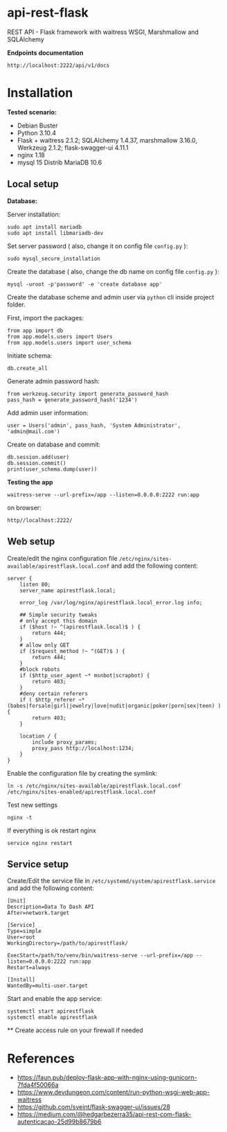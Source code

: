 # api-rest-flask
REST API - Flask framework with waitress WSGI, Marshmallow and SQLAlchemy

**Endpoints documentation**

    http://localhost:2222/api/v1/docs

# Installation

**Tested scenario:**

- Debian Buster
- Python 3.10.4
- Flask + waitress 2.1.2; SQLAlchemy 1.4.37, marshmallow 3.16.0, Werkzeug 2.1.2; flask-swagger-ui 4.11.1
- nginx 1.18
- mysql 15 Distrib MariaDB 10.6

## Local setup

**Database:**

Server installation:

    sudo apt install mariadb
    sudo apt install libmariadb-dev
    
Set server password ( also, change it on config file `config.py` ):
 
    sudo mysql_secure_installation

Create the database ( also, change the db name on config file `config.py` ): 

    mysql -uroot -p'password' -e 'create database app'

Create the database scheme and admin user via `python` cli inside project folder.

First, import the packages:

    from app import db
    from app.models.users import Users
    from app.models.users import user_schema

Initiate schema:

    db.create_all

Generate admin password hash:
  
    from werkzeug.security import generate_password_hash
    pass_hash = generate_password_hash('1234')

Add admin user information:
 
    user = Users('admin', pass_hash, 'System Administrator', 'admin@mail.com')

Create on database and commit:

    db.session.add(user)
    db.session.commit()
    print(user_schema.dump(user))


**Testing the app**

    waitress-serve --url-prefix=/app --listen=0.0.0.0:2222 run:app
    
on browser:

    http//localhost:2222/


## Web setup

Create/edit the nginx configuration file `/etc/nginx/sites-available/apirestflask.local.conf` and add the following content:

    server {
        listen 80;
        server_name apirestflask.local;
    
        error_log /var/log/nginx/apirestflask.local_error.log info;
    
        ## Simple security tweaks
        # only accept this domain
        if ($host !~ ^(apirestflask.local)$ ) {
            return 444;
        }
        # allow only GET
        if ($request_method !~ ^(GET)$ ) {
            return 444;
        }
        #block robots
        if ($http_user_agent ~* msnbot|scrapbot) {
            return 403;
        }
        #deny certain referers
        if ( $http_referer ~* (babes|forsale|girl|jewelry|love|nudit|organic|poker|porn|sex|teen) ) {
            return 403;
        }
    
        location / {
            include proxy_params;
            proxy_pass http://localhost:1234;
        }
    }

Enable the configuration file by creating the symlink:

    ln -s /etc/nginx/sites-available/apirestflask.local.conf /etc/nginx/sites-enabled/apirestflask.local.conf

Test new settings

    nginx -t

If everything is ok restart nginx

    service nginx restart

## Service setup


Create/Edit the service file in `/etc/systemd/system/apirestflask.service` and add the following content:

    [Unit]
    Description=Data To Dash API
    After=network.target
    
    [Service]
    Type=simple
    User=root
    WorkingDirectory=/path/to/apirestflask/
    
    ExecStart=/path/to/venv/bin/waitress-serve --url-prefix=/app --listen=0.0.0.0:2222 run:app
    Restart=always
    
    [Install]
    WantedBy=multi-user.target

Start and enable the app service:

    systemctl start apirestflask
    systemctl enable apirestflask

** Create access rule on your firewall if needed

# References

- https://faun.pub/deploy-flask-app-with-nginx-using-gunicorn-7fda4f50066a
- https://www.devdungeon.com/content/run-python-wsgi-web-app-waitress
- https://github.com/sveint/flask-swagger-ui/issues/28
- https://medium.com/@hedgarbezerra35/api-rest-com-flask-autenticacao-25d99b8679b6
